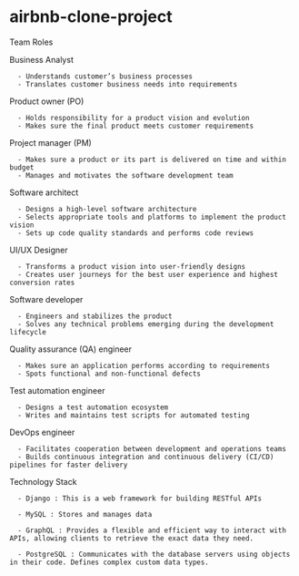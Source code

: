 # airbnb-clone-project

Team Roles

Business Analyst 

      - Understands customer’s business processes
      - Translates customer business needs into requirements

Product owner (PO)

      - Holds responsibility for a product vision and evolution
      - Makes sure the final product meets customer requirements

Project manager (PM)

      - Makes sure a product or its part is delivered on time and within budget
      - Manages and motivates the software development team

Software architect

      - Designs a high-level software architecture
      - Selects appropriate tools and platforms to implement the product vision
      - Sets up code quality standards and performs code reviews

UI/UX Designer

      - Transforms a product vision into user-friendly designs
      - Creates user journeys for the best user experience and highest conversion rates

Software developer

      - Engineers and stabilizes the product
      - Solves any technical problems emerging during the development lifecycle

Quality assurance (QA) engineer

      - Makes sure an application performs according to requirements
      - Spots functional and non-functional defects

Test automation engineer

      - Designs a test automation ecosystem
      - Writes and maintains test scripts for automated testing

DevOps engineer

      - Facilitates cooperation between development and operations teams
      - Builds continuous integration and continuous delivery (CI/CD) pipelines for faster delivery

Technology Stack

      - Django : This is a web framework for building RESTful APIs
      
      - MySQL : Stores and manages data
      
      - GraphQL : Provides a flexible and efficient way to interact with APIs, allowing clients to retrieve the exact data they need.
      
      - PostgreSQL : Communicates with the database servers using objects in their code. Defines complex custom data types.

